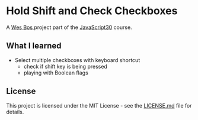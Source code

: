 # Hold Shift and Check Checkboxes

A [Wes Bos ](http://wesbos.com/) project part of the [JavaScript30](https://javascript30.com/) course.

## What I learned

* Select multiple checkboxes with keyboard shortcut
  * check if shift key is being pressed
  * playing with Boolean flags

## License

This project is licensed under the MIT License - see the [LICENSE.md](LICENSE.md) file for details.